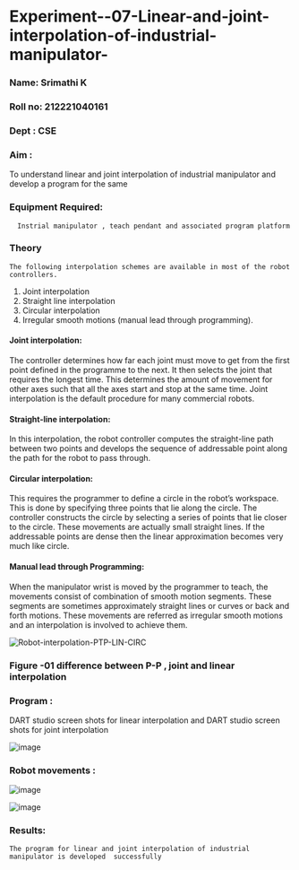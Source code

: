 # Experiment--07-Linear-and-joint-interpolation-of-industrial-manipulator-

### Name: Srimathi K
### Roll no: 212221040161
### Dept : CSE

### Aim :
To understand linear and joint interpolation of industrial manipulator and develop a program for the same 
      
### Equipment Required: 
      Instrial manipulator , teach pendant and associated program platform 
      
### Theory 
    The following interpolation schemes are available in most of the robot controllers.
1. Joint interpolation
2. Straight line interpolation
3. Circular interpolation
4. Irregular smooth motions (manual lead through programming).
#### Joint interpolation: 
The controller determines how far each joint must move to get from the first point defined in the programme to the next. It then selects the joint that
requires the longest time. This determines the amount of movement for other axes such that all the axes start and stop at the same time. Joint interpolation is the default procedure for many commercial robots.

#### Straight-line interpolation: 
In this interpolation, the robot controller computes the straight-line path between two points and develops the sequence of addressable point along the path for the robot to pass through.

#### Circular interpolation: 
This requires the programmer to define a circle in the
robot’s workspace. This is done by specifying three points that lie along the circle. The controller constructs the circle by selecting a series of points that lie closer to the circle. These movements are actually small straight lines. If the addressable points are dense then the linear approximation becomes very much like circle.


#### Manual lead through Programming: 
When the manipulator wrist is moved by the programmer to teach, the movements consist of combination of smooth motion segments. These segments are sometimes approximately straight lines or curves or back and forth motions. These movements are referred as irregular smooth motions and an interpolation is involved to achieve them.




![Robot-interpolation-PTP-LIN-CIRC](https://user-images.githubusercontent.com/36288975/201615171-d0886aaa-8220-4b0c-8a1d-3d8a5c69c76a.png)

### Figure -01 difference between P-P , joint and linear interpolation 


### Program : 
DART studio screen shots for linear interpolation and DART studio screen shots for joint interpolation 

![image](https://github.com/madhi43/Experiment--07-Linear-and-joint-interpolation-of-industrial-manipulator-/assets/103943383/92d1fc3b-db61-4d05-82c7-6290667bc470)














### Robot movements :




![image](https://github.com/madhi43/Experiment--07-Linear-and-joint-interpolation-of-industrial-manipulator-/assets/103943383/6e513472-e306-43b3-bfd6-a9da7f749989)


![image](https://github.com/madhi43/Experiment--07-Linear-and-joint-interpolation-of-industrial-manipulator-/assets/103943383/42b61d1e-b893-4984-bd87-034230c29770)












### Results:  
    The program for linear and joint interpolation of industrial manipulator is developed  successfully
